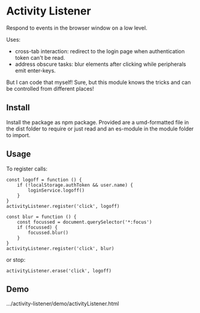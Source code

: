 # Activity Listener

Respond to events in the browser window on a low level.

Uses:
* cross-tab interaction:
    redirect to the login page when authentication token can't be read.
* address obscure tasks:
    blur elements after clicking while peripherals emit enter-keys.

But I can code that myself!
Sure, but this module knows the tricks and can be controlled from different places!

## Install

Install the package as npm package. Provided are
a umd-formatted file in the dist folder to require or just read
and an es-module in the module folder to import.

## Usage

To register calls:

```
const logoff = function () {
    if (!localStorage.authToken && user.name) {
        loginService.logoff()
    }
}
activityListener.register('click', logoff)
```
```
const blur = function () {
    const focussed = document.querySelector('*:focus')
    if (focussed) {
        focussed.blur()
    }
}
activityListener.register('click', blur)
```

or stop:

```
activityListener.erase('click', logoff)
```

## Demo

.../activity-listener/demo/activityListener.html
